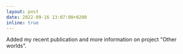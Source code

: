 ```yaml
---
layout: post
date: 2022-09-16 13:07:00+0200
inline: true
---
```


Added my recent publication and more information on project "Other worlds".
